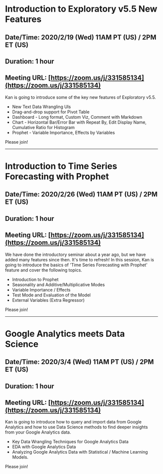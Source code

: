 # Introduction to Exploratory v5.5 New Features
## Date/Time: 2020/2/19 (Wed) 11AM PT (US) / 2PM ET (US)
## Duration: 1 hour
## Meeting URL: [https://zoom.us/j/331585134](https://zoom.us/j/331585134)

Kan is going to introduce some of the key new features of Exploratory v5.5.

* New Text Data Wrangling UIs
* Drag-and-drop support for Pivot Table
* Dashboard - Long format, Custom Viz, Comment with Markdown
* Chart - Horizontal Bar/Error Bar with Repeat By, Edit Display Name, Cumulative Ratio for Histogram
* Prophet - Variable Importance, Effects by Variables

Please join!

---

# Introduction to Time Series Forecasting with Prophet
## Date/Time: 2020/2/26 (Wed) 11AM PT (US) / 2PM ET (US)
## Duration: 1 hour
## Meeting URL: [https://zoom.us/j/331585134](https://zoom.us/j/331585134)

We have done the introductory seminar about a year ago, but we have added many features since then. It's time to refresh! In this session, Kan is going to introduce the basics of 'Time Series Forecasting with Prophet' feature and cover the following topics.

* Introduction to Prophet
* Seasonality and Additive/Multiplicative Modes
* Variable Importance / Effects
* Test Mode and Evaluation of the Model
* External Variables (Extra Regressor)

Please join!

---

# Google Analytics meets Data Science
## Date/Time: 2020/3/4 (Wed) 11AM PT (US) / 2PM ET (US)
## Duration: 1 hour
## Meeting URL: [https://zoom.us/j/331585134](https://zoom.us/j/331585134)

Kan is going to introduce how to query and import data from Google Analytics and how to use Data Science methods to find deeper insights from your Google Analytics data.

* Key Data Wrangling Techniques for Google Analytics Data
* EDA with Google Analytics Data
* Analyzing Google Analytics Data with Statistical / Machine Learning Models.

Please join!
